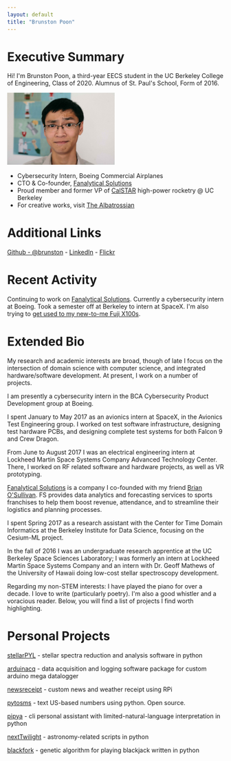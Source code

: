 ```yaml
---
layout: default
title: "Brunston Poon"
---
```


Executive Summary
=================

Hi! I'm Brunston Poon, a third-year EECS student in the UC Berkeley College of Engineering, Class of 2020. Alumnus of St. Paul's School, Form of 2016.

<img src="images/brunston.jpg" alt="Brunston" style="width: 250px;"/>

* Cybersecurity Intern, Boeing Commercial Airplanes
* CTO & Co-founder, [Fanalytical Solutions](http://fanalyticalsolutions.com)
* Proud member and former VP of [CalSTAR](https://stars.berkeley.edu) high-power rocketry @ UC Berkeley
* For creative works, visit [The Albatrossian](http://albatrossian.xyz)

Additional Links
================

[Github - @brunston](https://github.com/brunston) - [LinkedIn](https://linkedin.com/in/brunston) - [Flickr](https://www.flickr.com/photos/purplejellyfish/)

Recent Activity
===============

Continuing to work on [Fanalytical Solutions](http://fanalyticalsolutions.com). Currently a cybersecurity intern at Boeing. Took a semester off at Berkeley to intern at SpaceX. I'm also trying to [get used to my new-to-me Fuji X100s](http://albatrossian.xyz/photos/thirtyinthirty/).

Extended Bio
============

My research and academic interests are broad, though of late I focus on the intersection of domain science with computer science, and integrated hardware/software development. At present, I work on a number of projects.

I am presently a cybersecurity intern in the BCA Cybersecurity Product Development group at Boeing.

I spent January to May 2017 as an avionics intern at SpaceX, in the Avionics Test Engineering group. I worked on test software infrastructure, designing test hardware PCBs, and designing complete test systems for both Falcon 9 and Crew Dragon.

From June to August 2017 I was an electrical engineering intern at Lockheed Martin Space Systems Company Advanced Technology Center. There, I worked on RF related software and hardware projects, as well as VR prototyping.

[Fanalytical Solutions](http://fanalytical.solutions/) is a company I co-founded with my friend [Brian O'Sullivan](https://www.linkedin.com/in/bdosullivan/). FS provides data analytics and forecasting services to sports franchises to help them boost revenue, attendance, and to streamline their logistics and planning processes.

I spent Spring 2017 as a research assistant with the Center for Time Domain Informatics at the Berkeley Institute for Data Science, focusing on the Cesium-ML project.

In the fall of 2016 I was an undergraduate research apprentice at the UC Berkeley Space Sciences Laboratory; I was formerly an intern at Lockheed Martin Space Systems Company and an intern with Dr. Geoff Mathews of the University of Hawaii doing low-cost stellar spectroscopy development.

Regarding my non-STEM interests: I have played the piano for over a decade. I love to write (particularly poetry). I'm also a good whistler and a voracious reader. Below, you will find a list of projects I find worth highlighting.

Personal Projects
=================

[stellarPYL](http://brunston.io/stellarpyl) - stellar spectra reduction and analysis software in python

[arduinacq](http://github.com/brunston/arduinacq) - data acquisition and logging software package for custom arduino mega datalogger

[newsreceipt](https://github.com/brunston/newsreceipt) - custom news and weather receipt using RPi

[pytosms](https://github.com/brunston/pytosms) - text US-based numbers using python. Open source.

[pipya](http://github.com/brunston/pipya) - cli personal assistant with limited-natural-language interpretation in python

[nextTwilight](http://github.com/brunston/nexttwilight) - astronomy-related scripts in python

[blackfork](http://github.com/brunston/blackfork) - genetic algorithm for playing blackjack written in python


